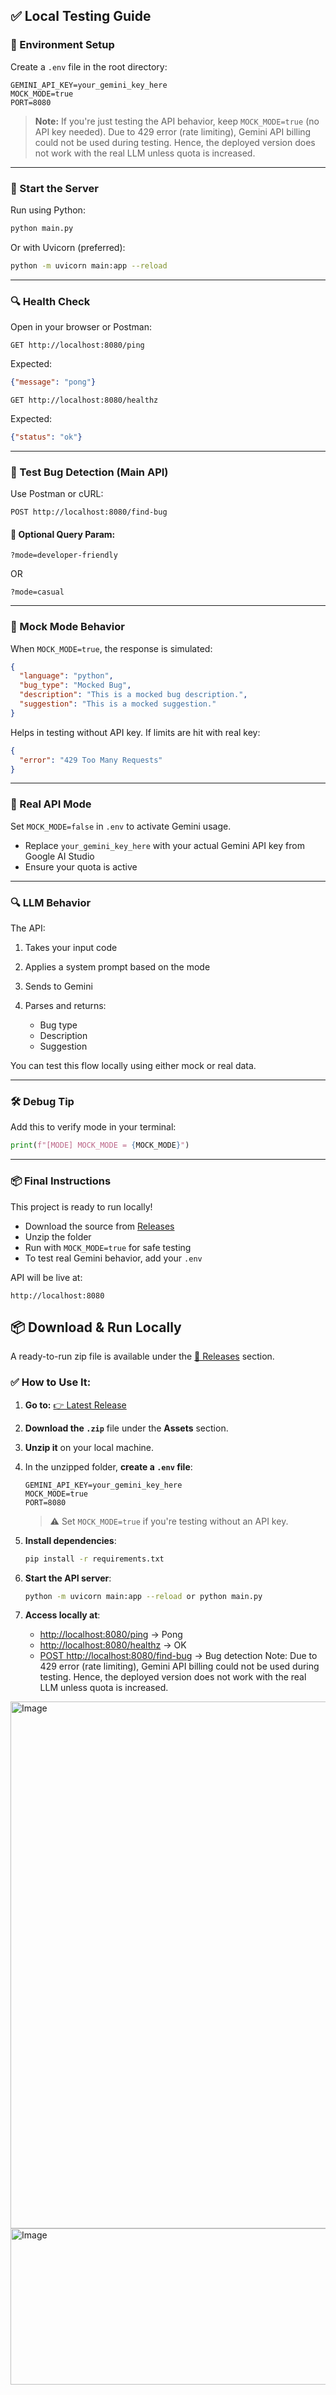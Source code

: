 ## ✅ Local Testing Guide

### 🔧 Environment Setup

Create a `.env` file in the root directory:

```env
GEMINI_API_KEY=your_gemini_key_here
MOCK_MODE=true
PORT=8080
```

> **Note:** If you're just testing the API behavior, keep `MOCK_MODE=true` (no API key needed). Due to 429 error (rate limiting), Gemini API billing could not be used during testing. Hence, the deployed version does not work with the real LLM unless quota is increased.

---

### 🚀 Start the Server

Run using Python:

```bash
python main.py
```

Or with Uvicorn (preferred):

```bash
python -m uvicorn main:app --reload
```

---

### 🔍 Health Check

Open in your browser or Postman:

```http
GET http://localhost:8080/ping
```

Expected:

```json
{"message": "pong"}
```

```http
GET http://localhost:8080/healthz
```

Expected:

```json
{"status": "ok"}
```

---

### 🧪 Test Bug Detection (Main API)

Use Postman or cURL:

```http
POST http://localhost:8080/find-bug
```

#### 🔧 Optional Query Param:

```http
?mode=developer-friendly
```

OR

```http
?mode=casual
```

---

### 🪪 Mock Mode Behavior

When `MOCK_MODE=true`, the response is simulated:

```json
{
  "language": "python",
  "bug_type": "Mocked Bug",
  "description": "This is a mocked bug description.",
  "suggestion": "This is a mocked suggestion."
}
```

Helps in testing without API key. If limits are hit with real key:

```json
{
  "error": "429 Too Many Requests"
}
```

---

### 🧠 Real API Mode

Set `MOCK_MODE=false` in `.env` to activate Gemini usage.

* Replace `your_gemini_key_here` with your actual Gemini API key from Google AI Studio
* Ensure your quota is active

---

### 🔍 LLM Behavior

The API:

1. Takes your input code
2. Applies a system prompt based on the mode
3. Sends to Gemini
4. Parses and returns:

   * Bug type
   * Description
   * Suggestion

You can test this flow locally using either mock or real data.

---

### 🛠️ Debug Tip

Add this to verify mode in your terminal:

```python
print(f"[MODE] MOCK_MODE = {MOCK_MODE}")
```

---

### 📦 Final Instructions

This project is ready to run locally!

* Download the source from [Releases](https://github.com/your-repo/releases)
* Unzip the folder
* Run with `MOCK_MODE=true` for safe testing
* To test real Gemini behavior, add your `.env`

API will be live at:

```
http://localhost:8080
```


## 📦 Download & Run Locally

A ready-to-run zip file is available under the [🔗 Releases](https://github.com/your-username/your-repo-name/releases) section.

### ✅ How to Use It:

1. **Go to:** [👉 Latest Release](https://github.com/your-username/your-repo-name/releases)

2. **Download the `.zip`** file under the **Assets** section.

3. **Unzip it** on your local machine.

4. In the unzipped folder, **create a `.env` file**:

   ```env
   GEMINI_API_KEY=your_gemini_key_here
   MOCK_MODE=true
   PORT=8080
   ```

   > ⚠️ Set `MOCK_MODE=true` if you're testing without an API key.

5. **Install dependencies**:

   ```bash
   pip install -r requirements.txt
   ```

6. **Start the API server**:

   ```bash
   python -m uvicorn main:app --reload or python main.py
   ```

7. **Access locally at**:

   * [http://localhost:8080/ping](http://localhost:8080/ping) → Pong
   * [http://localhost:8080/healthz](http://localhost:8080/healthz) → OK
   * [POST http://localhost:8080/find-bug](http://localhost:8080/find-bug) → Bug detection
Note: Due to 429 error (rate limiting), Gemini API billing could not be used during testing. Hence, the deployed version does not work with the real LLM unless quota is increased.

<img width="1012" height="843" alt="Image" src="https://github.com/user-attachments/assets/ae10acd7-35ab-4f80-91e0-2955d13e6c11" />
<img width="637" height="250" alt="Image" src="https://github.com/user-attachments/assets/0a3bd2b0-22f1-445a-b3c7-26ecb10f3834" />
